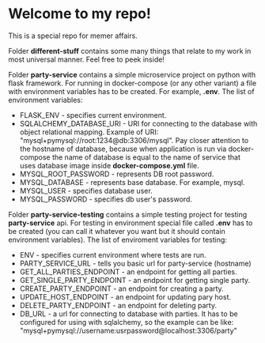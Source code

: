 # Welcome to my repo!
This is a special repo for memer affairs.

Folder **different-stuff** contains some many things that relate to my work in most universal manner. Feel free to peek inside!

Folder **party-service** contains a simple microservice project on python with flask framework. For running in docker-compose (or any other variant) a file with environment variables has to be created. For example, **.env**.
The list of environment variables:
* FLASK\_ENV - specifies current environment.
* SQLALCHEMY\_DATABASE\_URI - URI for connecting to the database with object relational mapping. Example of URI: "mysql+pymysql://root:1234@db:3306/mysql". Pay closer attention to the hostname of database, because when application is run via docker-compose the name of database is equal to the name of service that uses database image inside **docker-compose.yml** file.
* MYSQL\_ROOT\_PASSWORD - represents DB root password.
* MYSQL\_DATABASE - represents base database. For example, mysql.
* MYSQL\_USER - specifies database user.
* MYSQL\_PASSWORD - specifies db user's password.

Folder **party-service-testing** contains a simple testing project for testing **party-service** api.
For testing in environment special file called **.env** has to be created (you can call it whatever you want but it should contain environment variables).
The list of enviroment variables for testing:
* ENV - specifies current environment where tests are run.
* PARTY\_SERVICE\_URL - tells you basic url for party-service (hostname)
* GET\_ALL\_PARTIES\_ENDPOINT - an endpoint for getting all parties.
* GET\_SINGLE\_PARTY\_ENDPOINT - an endpoint for getting single party.
* CREATE\_PARTY\_ENDPOINT - an endpoint for creating a party.
* UPDATE\_HOST\_ENDPOINT - an endpoint for updating pary host.
* DELETE\_PARTY\_ENDPOINT - an endpoint for deleting party.
* DB\_URL - a url for connecting to database with parties. It has to be configured for using with sqlalchemy, so the example can be like: "mysql+pymysql://username:usrpassword@localhost:3306/party"


